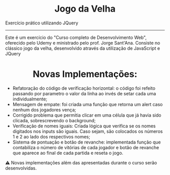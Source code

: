 <h1 align="center"> Jogo da Velha </h1>
<p align="justify"> Exercício prático utilizando JQuery </p>
<hr>
<p>Este é um exercício do "Curso completo de Desenvolvimento Web", oferecido pelo Udemy e ministrado pelo prof. Jorge Sant'Ana. Consiste no clássico jogo da velha, desenvolvido
através da utilização de JavaScript e JQuery</p>

<h1 align="center"> Novas Implementações: </h1>

- Refatoração do código de verificação horizontal: o código foi refeito passando por parametro o valor da linha ao invés de setar cada uma individualmente;
- Mensagem de empate: foi criada uma função que retorna um alert caso nenhum dos jogadores vença;
- Corrigido problema que permitia clicar em uma célula que já havia sido clicada, sobrescrevendo o background;
- Verificação de nomes iguais: Criada lógica que verifica se os nomes digitados nos inputs são iguais. Caso sejam, são colocados os números 1 e 2 ao lado dos respectivos nomes;
- Sistema de pontuação e botão de revanche: implementada função que contabiliza o número de vitórias de cada jogador e botão de revanche que aparece ao final de cada partida e reseta o jogo.

:warning: Novas implementações além das apresentadas durante o curso serão desenvolvidas.
